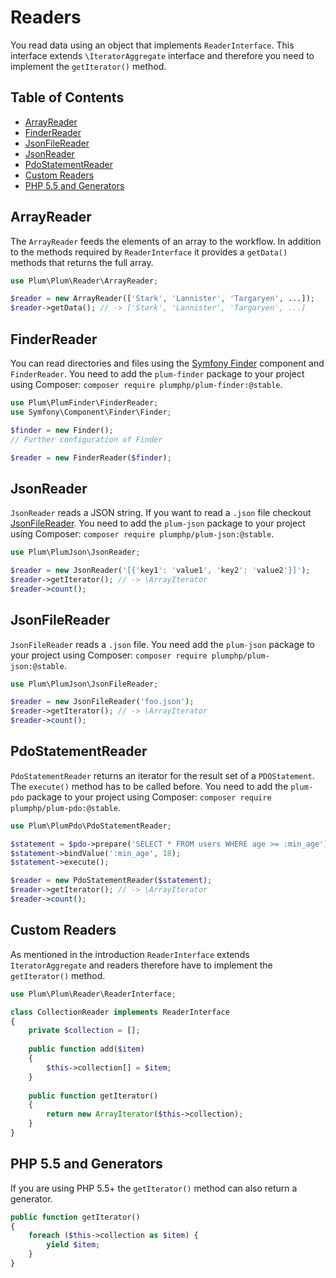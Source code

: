 Readers
=======

You read data using an object that implements `ReaderInterface`. This interface extends `\IteratorAggregate` interface
and therefore you need to implement the `getIterator()` method.


Table of Contents
-----------------

- [ArrayReader](#arrayreader)
- [FinderReader](#finderreader)
- [JsonFileReader](#jsonfilereader)
- [JsonReader](#jsonreader)
- [PdoStatementReader](#pdostatementreader)
- [Custom Readers](#custom-readers)
- [PHP 5.5 and Generators](#php-55-and-generators)


ArrayReader
-----------

The `ArrayReader` feeds the elements of an array to the workflow. In addition to the methods required by
`ReaderInterface` it provides a `getData()` methods that returns the full array.

```php
use Plum\Plum\Reader\ArrayReader;

$reader = new ArrayReader(['Stark', 'Lannister', 'Targaryen', ...]);
$reader->getData(); // -> ['Stark', 'Lannister', 'Targaryen', ...]
```


FinderReader
------------

You can read directories and files using the [Symfony Finder](http://symfony.com/doc/current/components/finder.html) 
component and `FinderReader`. You need to add the `plum-finder` package to your project using Composer:
`composer require plumphp/plum-finder:@stable`.

```php
use Plum\PlumFinder\FinderReader;
use Symfony\Component\Finder\Finder;

$finder = new Finder();
// Further configuration of Finder

$reader = new FinderReader($finder);
```

JsonReader
----------

`JsonReader` reads a JSON string. If you want to read a `.json` file checkout [JsonFileReader](#jsonfilereader). You
need to add the `plum-json` package to your project using Composer: `composer require plumphp/plum-json:@stable`.

```php
use Plum\PlumJson\JsonReader;

$reader = new JsonReader('[{'key1': 'value1', 'key2': 'value2'}]');
$reader->getIterator(); // -> \ArrayIterator
$reader->count();
```

JsonFileReader
--------------

`JsonFileReader` reads a `.json` file. You need add the `plum-json` package to your project using Composer:
`composer require plumphp/plum-json:@stable`.

```php
use Plum\PlumJson\JsonFileReader;

$reader = new JsonFileReader('foo.json');
$reader->getIterator(); // -> \ArrayIterator
$reader->count();
```

PdoStatementReader
------------------

`PdoStatementReader` returns an iterator for the result set of a `PDOStatement`. The `execute()` method has to be
called before. You need to add the `plum-pdo` package to your project using Composer: 
`composer require plumphp/plum-pdo:@stable`.
 
```php
use Plum\PlumPdo\PdoStatementReader;

$statement = $pdo->prepare('SELECT * FROM users WHERE age >= :min_age');
$statement->bindValue(':min_age', 18);
$statement->execute();

$reader = new PdoStatementReader($statement);
$reader->getIterator(); // -> \ArrayIterator
$reader->count();
```


Custom Readers
--------------

As mentioned in the introduction `ReaderInterface` extends `IteratorAggregate` and readers therefore have to
implement the `getIterator()` method.

```php
use Plum\Plum\Reader\ReaderInterface;

class CollectionReader implements ReaderInterface
{
    private $collection = [];
    
    public function add($item)
    {
        $this->collection[] = $item;
    }
    
    public function getIterator()
    {
        return new ArrayIterator($this->collection);
    }
}
```


PHP 5.5 and Generators
----------------------

If you are using PHP 5.5+ the `getIterator()` method can also return a generator.

```php
public function getIterator()
{
    foreach ($this->collection as $item) {
        yield $item;
    }
}
```
